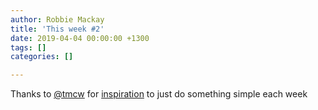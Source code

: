 ```yaml
---
author: Robbie Mackay
title: 'This week #2'
date: 2019-04-04 00:00:00 +1300
tags: []
categories: []

---
```

Thanks to [@tmcw](https://macwright.org) for [inspiration](https://macwright.org/2019/02/06/how-to-blog.html "How to blog") to just do something simple each week